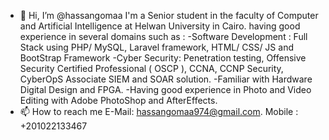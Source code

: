 - 👋 Hi, I’m @hassangomaa
I'm a Senior student in the faculty of Computer and Artificial Intelligence at Helwan University in Cairo.
having good experience in several domains such as :
-Software Development : Full Stack using PHP/ MySQL, Laravel framework, HTML/ CSS/ JS and BootStrap Framework
-Cyber Security: Penetration testing, Offensive Security Certified Professional ( OSCP ), CCNA, CCNP Security,
 CyberOpS Associate SIEM and SOAR solution.
 -Familiar with Hardware Digital Design and FPGA.
 -Having good experience in Photo and Video Editing with Adobe PhotoShop and AfterEffects.
- 📫 How to reach me 
E-Mail: hassangomaa974@gmail.com.
Mobile : +201022133467
 
